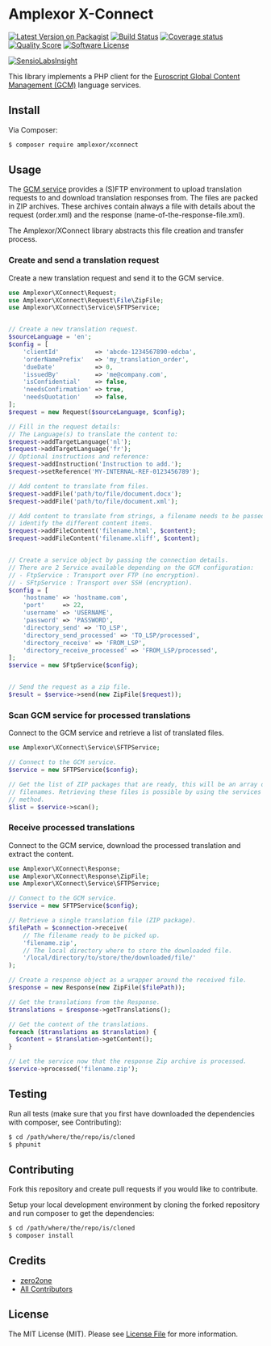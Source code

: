 # Amplexor X-Connect

[![Latest Version on Packagist][ico-packagist]][link-packagist]
[![Build Status][ico-build-master]][link-build-master]
[![Coverage status][ico-code-coverage]][link-code-coverage]
[![Quality Score][ico-code-quality]][link-code-quality]
[![Software License][ico-license]][link-license]

[![SensioLabsInsight][ico-insight]][link-insight]


This library implements a PHP client for the [Euroscript Global Content 
Management (GCM)][link-gcm] language services.


## Install

Via Composer:

``` bash
$ composer require amplexor/xconnect
```


## Usage

The [GCM service][link-gcm] provides a (S)FTP environment to upload translation 
requests to and download translation responses from. The files are packed in ZIP
archives. These archives contain always a file with details about the request 
(order.xml) and the response (name-of-the-response-file.xml).
 
The Amplexor/XConnect library abstracts this file creation and transfer process. 


### Create and send a translation request
Create a new translation request and send it to the GCM service.

``` php
use Amplexor\XConnect\Request;
use Amplexor\XConnect\Request\File\ZipFile;
use Amplexor\XConnect\Service\SFTPService;


// Create a new translation request.
$sourceLanguage = 'en';
$config = [
    'clientId'          => 'abcde-1234567890-edcba',
    'orderNamePrefix'   => 'my_translation_order',
    'dueDate'           => 0,
    'issuedBy'          => 'me@company.com',
    'isConfidential'    => false,
    'needsConfirmation' => true,
    'needsQuotation'    => false,
];
$request = new Request($sourceLanguage, $config);

// Fill in the request details:
// The Language(s) to translate the content to:
$request->addTargetLanguage('nl');
$request->addTargetLanguage('fr');
// Optional instructions and reference:
$request->addInstruction('Instruction to add.');
$request->setReference('MY-INTERNAL-REF-0123456789');

// Add content to translate from files.
$request->addFile('path/to/file/document.docx');
$request->addFile('path/to/file/document.xml');

// Add content to translate from strings, a filename needs to be passed to
// identify the different content items.
$request->addFileContent('filename.html', $content);
$request->addFileContent('filename.xliff', $content);


// Create a service object by passing the connection details.
// There are 2 Service available depending on the GCM configuration:
// - FtpService : Transport over FTP (no encryption).
// - SFtpService : Transport over SSH (encryption).
$config = [
    'hostname' => 'hostname.com',
    'port'     => 22,
    'username' => 'USERNAME',
    'password' => 'PASSWORD',
    'directory_send' => 'TO_LSP',
    'directory_send_processed' => 'TO_LSP/processed',
    'directory_receive' => 'FROM_LSP',
    'directory_receive_processed' => 'FROM_LSP/processed',
];
$service = new SFtpService($config);


// Send the request as a zip file.
$result = $service->send(new ZipFile($request));
```

### Scan GCM service for processed translations
Connect to the GCM service and retrieve a list of translated files.

``` php
use Amplexor\XConnect\Service\SFTPService;

// Connect to the GCM service.
$service = new SFTPService($config);

// Get the list of ZIP packages that are ready, this will be an array of 
// filenames. Retrieving these files is possible by using the services receive 
// method. 
$list = $service->scan();
```

### Receive processed translations
Connect to the GCM service, download the processed translation and extract the
content.

``` php
use Amplexor\XConnect\Response;
use Amplexor\XConnect\Response\ZipFile;
use Amplexor\XConnect\Service\SFTPService;

// Connect to the GCM service.
$service = new SFTPService($config);

// Retrieve a single translation file (ZIP package).
$filePath = $connection->receive(
    // The filename ready to be picked up.
    'filename.zip', 
    // The local directory where to store the downloaded file.
    '/local/directory/to/store/the/downloaded/file/'
);

// Create a response object as a wrapper around the received file.
$response = new Response(new ZipFile($filePath));

// Get the translations from the Response.
$translations = $response->getTranslations();

// Get the content of the translations.
foreach ($translations as $translation) {
  $content = $translation->getContent();
}

// Let the service now that the response Zip archive is processed.
$service->processed('filename.zip');
```


## Testing
Run all tests (make sure that you first have downloaded the dependencies with
composer, see Contributing):

``` bash
$ cd /path/where/the/repo/is/cloned
$ phpunit
```


## Contributing
Fork this repository and create pull requests if you would like to contribute.

Setup your local development environment by cloning the forked repository and
run composer to get the dependencies:

``` bash
$ cd /path/where/the/repo/is/cloned
$ composer install
```


## Credits

- [zero2one][link-author]
- [All Contributors][link-contributors]


## License

The MIT License (MIT). Please see [License File][link-license] for more information.



[ico-packagist]: https://img.shields.io/packagist/v/amplexor/xconnect.svg?style=flat-square
[ico-build-master]: https://img.shields.io/travis/amplexor-drupal/xconnect/master.svg?style=flat-square
[ico-code-coverage]: https://img.shields.io/scrutinizer/coverage/g/amplexor-drupal/xconnect.svg?style=flat-square
[ico-code-quality]: https://img.shields.io/scrutinizer/g/amplexor-drupal/xconnect.svg?style=flat-square
[ico-license]: https://img.shields.io/badge/license-MIT-brightgreen.svg?style=flat-square
[ico-insight]: https://insight.sensiolabs.com/projects/0a2a8e45-e85c-4c30-bea0-1e05ccdc5623/big.png

[link-packagist]: https://packagist.org/packages/amplexor/xconnect
[link-build-master]: https://travis-ci.org/amplexor-drupal/amplexor-drupal/xconnect/branches
[link-code-coverage]: https://scrutinizer-ci.com/g/amplexor-drupal/xconnect/code-structure
[link-code-quality]: https://scrutinizer-ci.com/g/amplexor-drupal/xconnect
[link-license]: LICENSE.md
[link-insight]: https://insight.sensiolabs.com/projects/0a2a8e45-e85c-4c30-bea0-1e05ccdc5623

[link-author]: https://github.com/zero2one
[link-contributors]: https://github.com/amplexor-drupal/xconnect/contributors

[link-gcm]: http://goo.gl/VW0KK6

